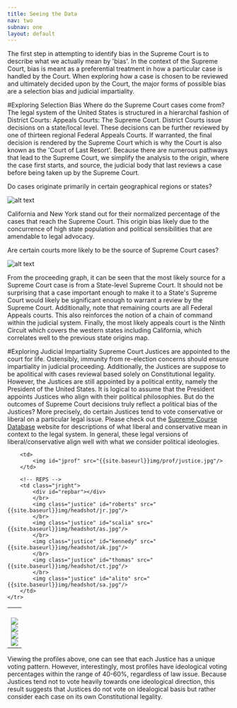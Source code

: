 ```yaml
---
title: Seeing the Data
nav: two
subnav: one
layout: default
---
```

The first step in attempting to identify bias in the Supreme Court is to describe what we actually mean by 'bias'. In the context of the Supreme Court, bias is meant as a preferential treatment in how a particular case is handled by the Court. When exploring how a case is chosen to be reviewed  and ultimately decided upon by the Court, the major forms of possible bias are a selection bias and judicial impartiality. 


#Exploring Selection Bias
Where do the Supreme Court cases come from? The legal system of the United States is structured in a hierarchal fashion of District Courts: Appeals Courts: The Supreme Court.  District Courts issue decisions on a state/local level. These decisions can be further reviewed by one of thirteen regional Federal Appeals Courts. If warranted, the final decision is rendered by the Supreme Court which is why the Court is also known as the 'Court of Last Resort'.  Because there are numerous pathways that lead to the Supreme Court, we simplify the analysis to the origin, where the case first starts, and source, the judicial body that last reviews a case before being taken up by the Supreme Court.

Do cases originate primarily in certain geographical regions or states?

![alt text]({{site.baseurl}}img/State_Origins.png "State Origins")

California and New York stand out for their normalized percentage of the cases that reach the Supreme Court. This origin bias likely due to the concurrence of  high state population and political sensibilities that are amendable to legal advocacy.

Are certain courts more likely to be the source of Supreme Court cases?

![alt text]({{site.baseurl}}img/Sources.png "Case Source")

From the proceeding graph, it can be seen that the most likely source for a Supreme Court case is from a State-level Supreme Court. It should not be surprising that a case important enough to make it to a State's Supreme Court would likely be significant enough to warrant a review by the Supreme Court. Additionally, note that remaining courts are all Federal Appeals courts. This also reinforces the notion of a chain of command within the judicial system. Finally, the most likely appeals court is the Ninth Circuit which covers the western states including California, which correlates well to the previous state origins map. 

#Exploring Judicial Impartiality
Supreme Court Justices are appointed to the court for life. Ostensibly, immunity from re-election concerns should ensure impartiality in judicial proceeding. Additionally, the Justices are suppose to be apolitical with cases reviewal based solely on Constitutional legality. However, the Justices are still appointed by a political entity, namely the President of the United States. It is logical to assume that the President appoints Justices who align with their political philosophies. But do the outcomes of Supreme Court decisions truly reflect a political bias of the Justices? More precisely, do certain Justices tend to vote conservative or liberal on a particular legal issue. Please check out the [Supreme Course Database](http://scdb.wustl.edu/documentation.php?var=decisionDirection) website for descriptions of what liberal and conservative mean in context to the legal system. In general, these legal versions of liberal/conservative align well with what we consider political ideologies.

<table class="jswap">
	<tr>
		<!-- DEMS -->
		<td class="jleft">
			<div id="dembar"></div>
			</br>
			<img class="justice" id="ginsburg" src="{{site.baseurl}}img/headshot/rg.jpg"/>
			</br>
			<img class="justice" id="breyer" src="{{site.baseurl}}img/headshot/sb.jpg"/>
			</br>
			<img class="justice" id="sotomayor" src="{{site.baseurl}}img/headshot/ss.jpg"/>
			</br>
			<img class="justice" id="kagan" src="{{site.baseurl}}img/headshot/ek.jpg"/>
		</td>

		<td>
			<img id="jprof" src="{{site.baseurl}}img/prof/justice.jpg"/>
		</td>
		
		<!-- REPS -->
		<td class="jright">
			<div id="repbar"></div>
			</br>
			<img class="justice" id="roberts" src="{{site.baseurl}}img/headshot/jr.jpg"/>
			</br>
			<img class="justice" id="scalia" src="{{site.baseurl}}img/headshot/as.jpg"/>
			</br>
			<img class="justice" id="kennedy" src="{{site.baseurl}}img/headshot/ak.jpg"/>
			</br>
			<img class="justice" id="thomas" src="{{site.baseurl}}img/headshot/ct.jpg"/>
			</br>
			<img class="justice" id="alito" src="{{site.baseurl}}img/headshot/sa.jpg"/>
		</td>
	</tr>
</table>

Viewing the profiles above, one can see that each Justice has a unique voting pattern. However, interestingly, most profiles have ideological voting percentages within the range of 40-60%, regardless of law issue. Because Justices tend not to vote heavily towards one ideological direction, this result suggests that Justices do not vote on idealogical basis but rather consider each case on its own Constitutional legality.


